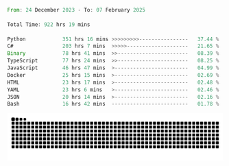 <!--START_SECTION:waka-->

```rust
From: 24 December 2023 - To: 07 February 2025

Total Time: 922 hrs 19 mins

Python            351 hrs 16 mins >>>>>>>>>----------------   37.44 %
C#                203 hrs 7 mins  >>>>>--------------------   21.65 %
Binary            78 hrs 41 mins  >>-----------------------   08.39 %
TypeScript        77 hrs 24 mins  >>-----------------------   08.25 %
JavaScript        46 hrs 47 mins  >------------------------   04.99 %
Docker            25 hrs 15 mins  >------------------------   02.69 %
HTML              23 hrs 17 mins  >------------------------   02.48 %
YAML              23 hrs 6 mins   >------------------------   02.46 %
JSON              20 hrs 14 mins  >------------------------   02.16 %
Bash              16 hrs 42 mins  -------------------------   01.78 %
```

<!--END_SECTION:waka-->


<picture>
  <source media="(prefers-color-scheme: dark)" srcset="https://raw.githubusercontent.com/jeerawut97/jeerawut97/output/github-contribution-grid-snake.svg">
  <img alt="github contribution grid snake animation" src="https://raw.githubusercontent.com/jeerawut97/jeerawut97/output/github-contribution-grid-snake.svg">
</picture>
